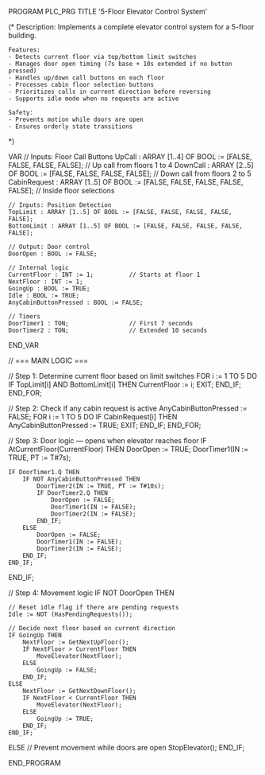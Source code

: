 PROGRAM PLC_PRG
TITLE '5-Floor Elevator Control System'

(*
    Description:
    Implements a complete elevator control system for a 5-floor building.
    
    Features:
    - Detects current floor via top/bottom limit switches
    - Manages door open timing (7s base + 10s extended if no button pressed)
    - Handles up/down call buttons on each floor
    - Processes cabin floor selection buttons
    - Prioritizes calls in current direction before reversing
    - Supports idle mode when no requests are active
    
    Safety:
    - Prevents motion while doors are open
    - Ensures orderly state transitions
*)

VAR
    // Inputs: Floor Call Buttons
    UpCall : ARRAY [1..4] OF BOOL := [FALSE, FALSE, FALSE, FALSE];     // Up call from floors 1 to 4
    DownCall : ARRAY [2..5] OF BOOL := [FALSE, FALSE, FALSE, FALSE];   // Down call from floors 2 to 5
    CabinRequest : ARRAY [1..5] OF BOOL := [FALSE, FALSE, FALSE, FALSE, FALSE]; // Inside floor selections

    // Inputs: Position Detection
    TopLimit : ARRAY [1..5] OF BOOL := [FALSE, FALSE, FALSE, FALSE, FALSE];
    BottomLimit : ARRAY [1..5] OF BOOL := [FALSE, FALSE, FALSE, FALSE, FALSE];

    // Output: Door control
    DoorOpen : BOOL := FALSE;

    // Internal logic
    CurrentFloor : INT := 1;          // Starts at floor 1
    NextFloor : INT := 1;
    GoingUp : BOOL := TRUE;
    Idle : BOOL := TRUE;
    AnyCabinButtonPressed : BOOL := FALSE;

    // Timers
    DoorTimer1 : TON;                 // First 7 seconds
    DoorTimer2 : TON;                 // Extended 10 seconds
END_VAR

// === MAIN LOGIC ===

// Step 1: Determine current floor based on limit switches
FOR i := 1 TO 5 DO
    IF TopLimit[i] AND BottomLimit[i] THEN
        CurrentFloor := i;
        EXIT;
    END_IF;
END_FOR;

// Step 2: Check if any cabin request is active
AnyCabinButtonPressed := FALSE;
FOR i := 1 TO 5 DO
    IF CabinRequest[i] THEN
        AnyCabinButtonPressed := TRUE;
        EXIT;
    END_IF;
END_FOR;

// Step 3: Door logic — opens when elevator reaches floor
IF AtCurrentFloor(CurrentFloor) THEN
    DoorOpen := TRUE;
    DoorTimer1(IN := TRUE, PT := T#7s);

    IF DoorTimer1.Q THEN
        IF NOT AnyCabinButtonPressed THEN
            DoorTimer2(IN := TRUE, PT := T#10s);
            IF DoorTimer2.Q THEN
                DoorOpen := FALSE;
                DoorTimer1(IN := FALSE);
                DoorTimer2(IN := FALSE);
            END_IF;
        ELSE
            DoorOpen := FALSE;
            DoorTimer1(IN := FALSE);
            DoorTimer2(IN := FALSE);
        END_IF;
    END_IF;
END_IF;

// Step 4: Movement logic
IF NOT DoorOpen THEN

    // Reset idle flag if there are pending requests
    Idle := NOT (HasPendingRequests());

    // Decide next floor based on current direction
    IF GoingUp THEN
        NextFloor := GetNextUpFloor();
        IF NextFloor > CurrentFloor THEN
            MoveElevator(NextFloor);
        ELSE
            GoingUp := FALSE;
        END_IF;
    ELSE
        NextFloor := GetNextDownFloor();
        IF NextFloor < CurrentFloor THEN
            MoveElevator(NextFloor);
        ELSE
            GoingUp := TRUE;
        END_IF;
    END_IF;

ELSE
    // Prevent movement while doors are open
    StopElevator();
END_IF;

END_PROGRAM
